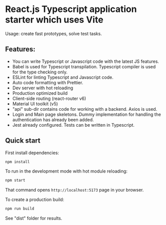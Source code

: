 # React.js Typescript application starter which uses Vite

Usage: create fast prototypes, solve test tasks.

## Features:
* You can write Typescript or Javascript code with the latest JS features.
* Babel is used for Typescript transpilation. Typescript compiler is used for the type checking only.
* ESLint for linting Typescript and Javascript code.
* Auto code formatting with Prettier.
* Dev server with hot reloading
* Production optimized build
* Client-side routing (react-router v6)
* Material UI toolkit (v5)
* "api" sub-dir contains code for working with a backend. Axios is used.
* Login and Main page skeletons. Dummy implementation for handling the authentication has already been added.
* Jest already configured. Tests can be written in Typescript.

## Quick start

First install dependencies:

```sh
npm install
```

To run in the development mode with hot module reloading:

```sh
npm start
```

That command opens `http://localhost:5173` page in your browser.


To create a production build:

```sh
npm run build
```
See "dist" folder for results.
